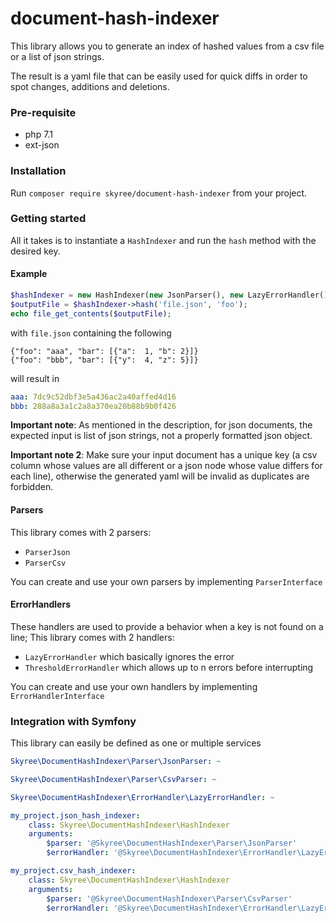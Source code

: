 # document-hash-indexer

This library allows you to generate an index of hashed values from a csv file or a list of json strings.

The result is a yaml file that can be easily used for quick diffs in order to spot changes, additions and deletions.

### Pre-requisite
* php 7.1
* ext-json

### Installation
Run `composer require skyree/document-hash-indexer` from your project.

### Getting started
All it takes is to instantiate a `HashIndexer` and run the `hash` method with the desired key.
#### Example
```php
$hashIndexer = new HashIndexer(new JsonParser(), new LazyErrorHandler());
$outputFile = $hashIndexer->hash('file.json', 'foo');
echo file_get_contents($outputFile);
```
with `file.json` containing the following
```
{"foo": "aaa", "bar": [{"a":  1, "b": 2}]}
{"foo": "bbb", "bar": [{"y":  4, "z": 5}]}
```
will result in
```yaml
aaa: 7dc9c52dbf3e5a436ac2a40affed4d16
bbb: 288a8a3a1c2a8a370ea20b88b9b0f426
```

**Important note**: As mentioned in the description, for json documents, the expected input is list of json strings, not a properly formatted json object.

**Important note 2**: Make sure your input document has a unique key (a csv column whose values are all different or a json node whose value differs for each line), otherwise the generated yaml will be invalid as duplicates are forbidden.
#### Parsers
This library comes with 2 parsers:
* `ParserJson`
* `ParserCsv`

You can create and use your own parsers by implementing `ParserInterface`

#### ErrorHandlers
These handlers are used to provide a behavior when a key is not found on a line;
This library comes with 2 handlers:
* `LazyErrorHandler` which basically ignores the error
* `ThresholdErrorHandler` which allows up to n errors before interrupting

You can create and use your own handlers by implementing `ErrorHandlerInterface`

### Integration with Symfony
This library can easily be defined as one or multiple services
```yaml
Skyree\DocumentHashIndexer\Parser\JsonParser: ~

Skyree\DocumentHashIndexer\Parser\CsvParser: ~

Skyree\DocumentHashIndexer\ErrorHandler\LazyErrorHandler: ~

my_project.json_hash_indexer:
    class: Skyree\DocumentHashIndexer\HashIndexer
    arguments:
        $parser: '@Skyree\DocumentHashIndexer\Parser\JsonParser'
        $errorHandler: '@Skyree\DocumentHashIndexer\ErrorHandler\LazyErrorHandler'

my_project.csv_hash_indexer:
    class: Skyree\DocumentHashIndexer\HashIndexer
    arguments:
        $parser: '@Skyree\DocumentHashIndexer\Parser\CsvParser'
        $errorHandler: '@Skyree\DocumentHashIndexer\ErrorHandler\LazyErrorHandler'
```

